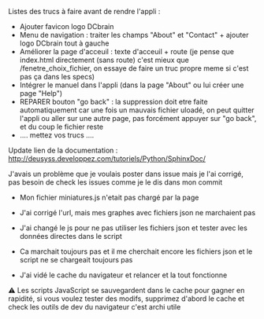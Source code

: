 Listes des trucs à faire avant de rendre l'appli :
- Ajouter favicon logo DCbrain
- Menu de navigation : traiter les champs "About" et "Contact" + ajouter logo DCbrain tout à gauche
- Améliorer la page d'acceuil : texte d'acceuil + route (je pense que index.html directement (sans route) c'est mieux que /fenetre_choix_fichier, on essaye de faire un truc propre meme si c'est pas ça dans les specs)
- Intégrer le manuel dans l'appli (dans la page "About" ou lui créer une page "Help")
- REPARER bouton "go back" : la suppression doit etre faite automatiquement car une fois un mauvais fichier uloadé, on peut quitter l'appli ou aller sur une autre page, pas forcément appuyer sur "go back", et du coup le fichier reste
- .... mettez vos trucs ....



Update lien de la documentation : http://deusyss.developpez.com/tutoriels/Python/SphinxDoc/

J'avais un problème que je voulais poster dans issue mais je l'ai corrigé, pas besoin de check les issues comme je le dis dans mon commit

- Mon fichier miniatures.js n'etait pas chargé par la page

- J'ai corrigé l'url, mais mes graphes avec fichiers json ne marchaient pas

- J'ai changé le js pour ne pas utiliser les fichiers json et tester avec les données directes dans le script

- Ca marchait toujours pas et il me cherchait encore les fichiers json et le script ne se chargeait toujours pas

- J'ai vidé le cache du navigateur et relancer et la tout fonctionne

:warning: Les scripts JavaScript se sauvegardent dans le cache pour gagner en rapidité,  si vous voulez tester des modifs, supprimez d'abord le cache et check les outils de dev du navigateur c'est archi utile
